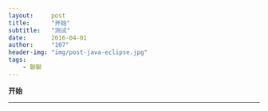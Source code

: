 ```yaml
---
layout:     post
title:      "开始"
subtitle:   "测试"
date:       2016-04-01
author:     "107"
header-img: "img/post-java-eclipse.jpg"
tags:
    - 聊聊
---
```



**开始**

---

